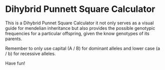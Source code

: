 
# Dihybrid Punnett Square Calculator

This is a Dihybrid Punnet Square Calculator it not only serves as a visual guide for mendelian inheritance but also provides the possible genotypic frequencies for a particular offspring, given the know genotypes of its parents.

Remember to only use capital (A / B) for dominant alleles and lower case (a / b) for recessive alleles.

Have fun!
